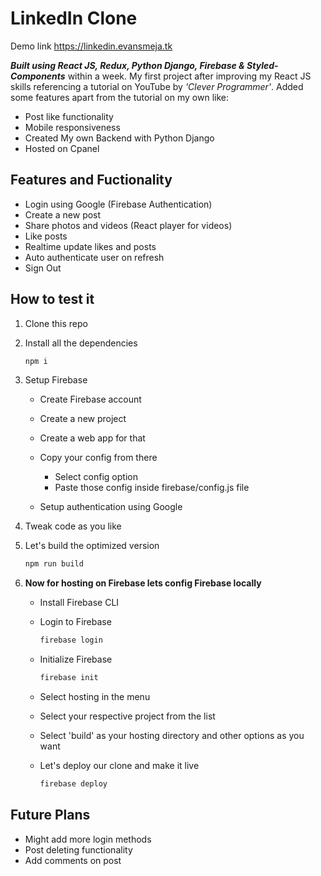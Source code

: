 # LinkedIn Clone

Demo link https://linkedin.evansmeja.tk

**_Built using React JS, Redux, Python Django, Firebase & Styled-Components_** within a week. My first project after improving my React JS skills referencing a tutorial on YouTube by _'Clever Programmer'_. Added some features apart from the tutorial on my own like:

- Post like functionality
- Mobile responsiveness
- Created My own Backend with Python Django
- Hosted on Cpanel

## Features and Fuctionality

- Login using Google (Firebase Authentication)
- Create a new post
- Share photos and videos (React player for videos)
- Like posts
- Realtime update likes and posts
- Auto authenticate user on refresh
- Sign Out

## How to test it

1. Clone this repo
1. Install all the dependencies
   ```bash
   npm i
   ```
1. Setup Firebase

   - Create Firebase account
   - Create a new project
   - Create a web app for that
   - Copy your config from there

     - Select config option
     - Paste those config inside firebase/config.js file

   - Setup authentication using Google

1. Tweak code as you like
1. Let's build the optimized version

   ```bash
   npm run build
   ```

1. **Now for hosting on Firebase lets config Firebase locally**

   - Install Firebase CLI
   - Login to Firebase

     ```bash
     firebase login
     ```

   - Initialize Firebase

     ```bash
     firebase init
     ```

   - Select hosting in the menu
   - Select your respective project from the list
   - Select 'build' as your hosting directory and other options as you want
   - Let's deploy our clone and make it live

     ```bash
     firebase deploy
     ```

## Future Plans

- Might add more login methods
- Post deleting functionality
- Add comments on post
